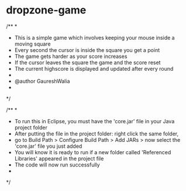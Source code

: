 # dropzone-game

/**
 * 
 * This is a simple game which involves keeping your mouse inside a moving square
 * Every second the cursor is inside the square you get a point
 * The game gets harder as your score increases
 * If the cursor leaves the square the game and the score reset
 * The current highscore is displayed and updated after every round
 * 
 * @author GaureshWalia
 *
 */

/**
 *
 * To run this in Eclipse, you must have the 'core.jar' file in your Java project folder
 * After putting the file in the project folder: right click the same folder, 
 * go to Build Path > Configure Build Path > Add JARs > now select the 'core.jar' file you just added
 * You will know it is ready to run if a new folder called 'Referenced Libraries' appeared in the project file
 * The code will now run successfully
 *
 */
 
